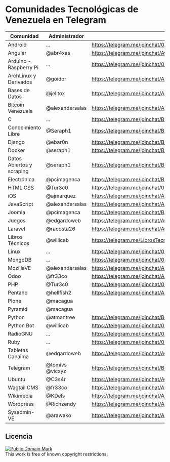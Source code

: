 # Comunidades Tecnológicas de Venezuela en Telegram

| Comunidad                 | Administrador   | Link                                                          |
| -----------               | --------------- | ------                                                        |
| Android                   | ...             | https://telegram.me/joinchat/02a165bf0194a49955c7307bfbb485fe |
| Angular                   | @abr4xas        | https://telegram.me/joinchat/Avf6cQF1RpKDDuKz6gxxTg           |
| Arduino - Raspberry Pi    | ...             | https://telegram.me/joinchat/05dbbe5f020e87a4af775773f4c50c7d |
| ArchLinux y Derivados     | @goidor         | https://telegram.me/joinchat/ARkABQN7Z_kugtZg_rI41g           |
| Bases de Datos            | @jelitox        | https://telegram.me/joinchat/AUPtdgBLpGYJOgkZD2r1ZQ           |
| Bitcoin Venezuela         | @alexandersalas | https://telegram.me/joinchat/AEmIhgCcYlh23KxkOZC3-w           |
| C                         | ...             | https://telegram.me/joinchat/BlwNNgIMJ1_Hn29Nak-tCg           |
| Conocimiento Libre        | @Seraph1        | https://telegram.me/joinchat/B9JUAATRuqeYAxaGYLq-ng           |
| Django                    | @ebar0n         | https://telegram.me/joinchat/BJxZXQGEslbc0kdty8hRbQ           |
| Docker                    | @seraph1        | https://telegram.me/joinchat/B9JUAD5FWUGUQveQWCPZ6w           |
| Datos Abiertos y scraping | @seraph1        | https://telegram.me/joinchat/B9JUAAaks9m5-2TefJsAuw           |
| Electrónica               | @pcimagenca     | https://telegram.me/joinchat/BSBThwFGutF_W1aKazPfhQ           |
| HTML CSS                  | @Tur3c0         | https://telegram.me/joinchat/005e145000398d19d248cb8a050bb3c4 |
| iOS                       | @ajmarquez      | https://telegram.me/joinchat/AH2ZUgIUXVcougUIOTurtg           |
| JavaScript                | @alexandersalas | https://telegram.me/joinchat/AEmIhgESr_Tiqgbei7xROg           |
| Joomla                    | @pcimagenca     | https://telegram.me/joinchat/BSBThwEBgP3723Tmij0lnw           |
| Juegos                    | @edgardoweb     | https://telegram.me/joinchat/AGqisAA-jlmIAAihME16vg           |
| Laravel                   | @racosta26      | https://telegram.me/joinchat/AGNQ9wH6mld3_Ut2l2a2SQ           |
| Libros Técnicos           | @willicab       | https://telegram.me/LibrosTecnicos                            |
| Linux                     | ...             | https://telegram.me/joinchat/054da39e01da7a3cc1723d1af5b1512d |
| MongoDB                   | ...             | https://telegram.me/joinchat/02fb5338009af29975c7d694d2aec965 |
| MozillaVE                 | @alexandersalas | https://telegram.me/joinchat/AEmIhgDedkB2Z6v1bRtB4Q           |
| Odoo                      | @fr33co         | https://telegram.me/joinchat/AFVMlQOdvSuOxq6UMtX7pw           |
| PHP                       | @Tur3c0         | https://telegram.me/joinchat/005e145001e2961cc7c3a70a19d98e4e |
| Pentaho                   | @hellfish2      | https://telegram.me/joinchat/AEwPSwN8d4tJZOj7VYKK6A
| Plone                     | @macagua        |                                                               |
| Pyramid                   | @macagua        |                                                               |
| Python                    | @atmantree      | https://telegram.me/joinchat/BG6gzwGzSvRriv6QHXp3Mg           |
| Python Bot                | @willicab       | https://telegram.me/joinchat/00ab7c2601b7e76d92a127df3c7848b4 |
| RadioGNU                  | ...             | https://telegram.me/joinchat/000c551d006cb38838b643d7e8229885 |
| Ruby                      | ...             | https://telegram.me/joinchat/054da39e01c4d63327e76bac35bfce64 |
| Tabletas Canaima          | @edgardoweb     | https://telegram.me/joinchat/AGqisAI0UHkuBQDbuWm34g           |
| Telegram                  | @tomivs @vicxyz | https://telegram.me/joinchat/BLlObgMpXoIo_-jwoU62pQ           |
| Ubuntu                    | @C3s4r          | https://telegram.me/joinchat/AGDeAgB4EN5fyzNjpYL8gg           |
| Wagtail CMS               | @fr33co         | https://telegram.me/joinchat/AFVMlQTWq-3CcTsvGDhO-g           |
| Wikimedia                 | @KDels          | https://telegram.me/joinchat/A_r8aANpuUZ1QQC8y3FBCA           |
| Wordpress                 | @Richzendy      | https://telegram.me/joinchat/AJklfwGsNaJG9whBmKQbcQ           |
| Sysadmin-VE               | @arawako        | https://telegram.me/joinchat/AFT7wgHj7P78EbpSjZE2_g           |

## Licencia

<p>
<a rel="license" href="http://creativecommons.org/publicdomain/mark/1.0/">
<img src="http://i.creativecommons.org/p/mark/1.0/88x31.png"
     style="border-style: none;" alt="Public Domain Mark" />
</a>
<br />
This work is free of known copyright restrictions.
</p>
